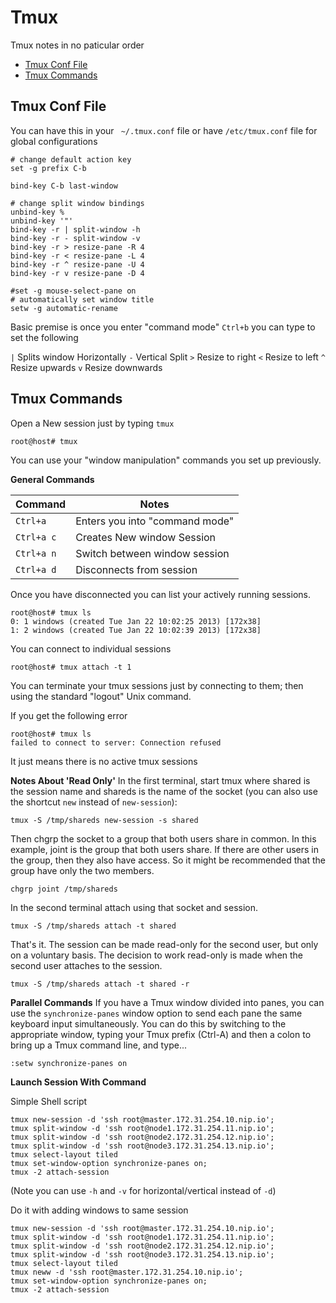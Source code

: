 # Tmux

Tmux notes in no paticular order

* [Tmux Conf File](#tmux-conf-file)
* [Tmux Commands](#tmux-commands)

## Tmux Conf File

You can have this in your ` ~/.tmux.conf` file or have `/etc/tmux.conf` file for global configurations

```
# change default action key
set -g prefix C-b

bind-key C-b last-window

# change split window bindings
unbind-key %
unbind-key '"'
bind-key -r | split-window -h
bind-key -r - split-window -v
bind-key -r > resize-pane -R 4
bind-key -r < resize-pane -L 4
bind-key -r ^ resize-pane -U 4
bind-key -r v resize-pane -D 4

#set -g mouse-select-pane on
# automatically set window title
setw -g automatic-rename
```

Basic premise is once you enter "command mode" `Ctrl+b` you can type to set the following

`|` Splits window Horizontally
`-` Vertical Split
`>` Resize to right
`<` Resize to left
`^` Resize upwards
`v` Resize downwards

## Tmux Commands

Open a New session just by typing `tmux`

```
root@host# tmux
```

You can use your "window manipulation" commands you set up previously.

__General Commands__

Command|Notes
---|---
`Ctrl+a`|Enters you into "command mode"
`Ctrl+a c`|Creates New window Session
`Ctrl+a n`|Switch between window session
`Ctrl+a d`| Disconnects from session

Once you have disconnected you can list your actively running sessions.

```
root@host# tmux ls
0: 1 windows (created Tue Jan 22 10:02:25 2013) [172x38]
1: 2 windows (created Tue Jan 22 10:02:39 2013) [172x38]
```

You can connect to individual sessions

```
root@host# tmux attach -t 1
```

You can terminate your tmux sessions just by connecting to them; then using the standard "logout" Unix command.

If you get the following error

```
root@host# tmux ls
failed to connect to server: Connection refused
```

It just means there is no active tmux sessions

__Notes About 'Read Only'__
In the first terminal, start tmux where shared is the session name and shareds is the name of the socket (you can also use the shortcut `new` instead of `new-session`):

```
tmux -S /tmp/shareds new-session -s shared
```

Then chgrp the socket to a group that both users share in common. In this example, joint is the group that both users share. If there are other users in the group, then they also have access. So it might be recommended that the group have only the two members.

```
chgrp joint /tmp/shareds
```

In the second terminal attach using that socket and session.

```
tmux -S /tmp/shareds attach -t shared
```

That's it. The session can be made read-only for the second user, but only on a voluntary basis. The decision to work read-only is made when the second user attaches to the session.

```
tmux -S /tmp/shareds attach -t shared -r
```

__Parallel Commands__
If you have a Tmux window divided into panes, you can use the `synchronize-panes` window option to send each pane the same keyboard input simultaneously. You can do this by switching to the appropriate window, typing your Tmux prefix (Ctrl-A) and then a colon to bring up a Tmux command line, and type...
```
:setw synchronize-panes on
```

__Launch Session With Command__

Simple Shell script
```
tmux new-session -d 'ssh root@master.172.31.254.10.nip.io';
tmux split-window -d 'ssh root@node1.172.31.254.11.nip.io';
tmux split-window -d 'ssh root@node2.172.31.254.12.nip.io';
tmux split-window -d 'ssh root@node3.172.31.254.13.nip.io';
tmux select-layout tiled
tmux set-window-option synchronize-panes on;
tmux -2 attach-session
```

(Note you can use `-h` and `-v` for horizontal/vertical instead of `-d`)

Do it with adding windows to same session

```
tmux new-session -d 'ssh root@master.172.31.254.10.nip.io';
tmux split-window -d 'ssh root@node1.172.31.254.11.nip.io';
tmux split-window -d 'ssh root@node2.172.31.254.12.nip.io';
tmux split-window -d 'ssh root@node3.172.31.254.13.nip.io';
tmux select-layout tiled
tmux neww -d 'ssh root@master.172.31.254.10.nip.io';
tmux set-window-option synchronize-panes on;
tmux -2 attach-session
```

